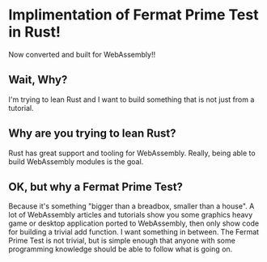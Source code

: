# Implimentation of Fermat Prime Test in Rust! #

Now converted and built for WebAssembly!!

## Wait, Why? ##
I'm trying to lean Rust and I want to build something that is not just from a tutorial.

## Why are you trying to lean Rust? ##
Rust has great support and tooling for WebAssembly. Really, being able to build WebAssembly modules is the goal.

## OK, but why a Fermat Prime Test? ##
Because it's something "bigger than a breadbox, smaller than a house". A lot of WebAssembly articles and tutorials show you some graphics heavy game or desktop application ported to WebAssembly, then only show code for building a trivial add function. I want something in between. The Fermat Prime Test is not trivial, but is simple enough that anyone with some programming knowledge should be able to follow what is going on.